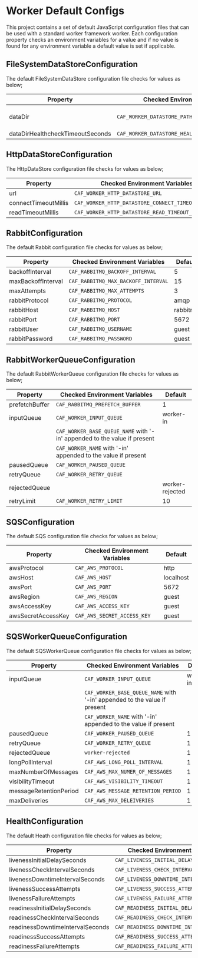 # Worker Default Configs

This project contains a set of default JavaScript configuration files that can be used with a standard worker framework worker. Each configuration property checks an environment variables for a value and if no value is found for any environment variable a default value is set if applicable.

## FileSystemDataStoreConfiguration

The default FileSystemDataStore configuration file checks for values as below;

| Property | Checked Environment Variables | Default               |
|----------|-------------------------------|-----------------------|
| dataDir  |  `CAF_WORKER_DATASTORE_PATH` | /mnt/caf-datastore-root  |
| dataDirHealthcheckTimeoutSeconds  |  `CAF_WORKER_DATASTORE_HEALTHCHECK_TIMEOUT_SECONDS` | 10  |

## HttpDataStoreConfiguration

The HttpDataStore configuration file checks for values as below;

| Property | Checked Environment Variables | Default               |
|----------|-------------------------------|-----------------------|
| url  |  `CAF_WORKER_HTTP_DATASTORE_URL` | undefined  |
| connectTimeoutMillis  |  `CAF_WORKER_HTTP_DATASTORE_CONNECT_TIMEOUT_MILLIS` | 10000  |
| readTimeoutMillis  |  `CAF_WORKER_HTTP_DATASTORE_READ_TIMEOUT_MILLIS` | 10000  |

## RabbitConfiguration

The default Rabbit configuration file checks for values as below;

| Property           | Checked Environment Variables       | Default  |
|--------------------|-------------------------------------|----------|
| backoffInterval    | `CAF_RABBITMQ_BACKOFF_INTERVAL`     | 5        |
| maxBackoffInterval | `CAF_RABBITMQ_MAX_BACKOFF_INTERVAL` | 15       |
| maxAttempts        | `CAF_RABBITMQ_MAX_ATTEMPTS`         | 3        |
| rabbitProtocol     | `CAF_RABBITMQ_PROTOCOL`             | amqp     |
| rabbitHost         | `CAF_RABBITMQ_HOST`                 | rabbitmq |
| rabbitPort         | `CAF_RABBITMQ_PORT`                 | 5672     |
| rabbitUser         | `CAF_RABBITMQ_USERNAME`             | guest    |
| rabbitPassword     | `CAF_RABBITMQ_PASSWORD`             | guest    |

## RabbitWorkerQueueConfiguration

The default RabbitWorkerQueue configuration file checks for values as below;

| Property | Checked Environment Variables | Default               |
|----------|-------------------------------|-----------------------|
| prefetchBuffer  |  `CAF_RABBITMQ_PREFETCH_BUFFER` | 1  |
| inputQueue  |  `CAF_WORKER_INPUT_QUEUE` | worker-in  |
|             |  `CAF_WORKER_BASE_QUEUE_NAME` with '-in' appended to the value if present    |    |
|             |  `CAF_WORKER_NAME` with '-in' appended to the value if present        |    |
| pausedQueue  |  `CAF_WORKER_PAUSED_QUEUE` |   |
| retryQueue  |  `CAF_WORKER_RETRY_QUEUE` |   |
| rejectedQueue  |   | worker-rejected  |
| retryLimit  |  `CAF_WORKER_RETRY_LIMIT` | 10  |

## SQSConfiguration

The default SQS configuration file checks for values as below;

| Property           | Checked Environment Variables | Default   |
|--------------------|-------------------------------|-----------|
| awsProtocol        | `CAF_AWS_PROTOCOL`            | http      |
| awsHost            | `CAF_AWS_HOST`                | localhost |
| awsPort            | `CAF_AWS_PORT`                | 5672      |
| awsRegion          | `CAF_AWS_REGION`              | guest     |
| awsAccessKey       | `CAF_AWS_ACCESS_KEY`          | guest     |
| awsSecretAccessKey | `CAF_AWS_SECRET_ACCESS_KEY`   | guest     |

## SQSWorkerQueueConfiguration

The default SQSWorkerQueue configuration file checks for values as below;

| Property               | Checked Environment Variables                                            | Default      |
|------------------------|--------------------------------------------------------------------------|--------------|
| inputQueue             | `CAF_WORKER_INPUT_QUEUE`                                                 | worker-in    |
|                        | `CAF_WORKER_BASE_QUEUE_NAME` with '-in' appended to the value if present |              |
|                        | `CAF_WORKER_NAME` with '-in' appended to the value if present            |              |
| pausedQueue            | `CAF_WORKER_PAUSED_QUEUE`                                                | 1            |
| retryQueue             | `CAF_WORKER_RETRY_QUEUE`                                                 | 1            |
| rejectedQueue          | `worker-rejected`                                                        | 1            |
| longPollInterval       | `CAF_AWS_LONG_POLL_INTERVAL`                                             | 1            |
| maxNumberOfMessages    | `CAF_AWS_MAX_NUMER_OF_MESSAGES`                                          | 1            |
| visibilityTimeout      | `CAF_AWS_VISIBILITY_TIMEOUT`                                             | 1            |
| messageRetentionPeriod | `CAF_AWS_MESSAGE_RETENTION_PERIOD`                                       | 1            |
| maxDeliveries          | `CAF_AWS_MAX_DELEIVERIES`                                                | 1            |

## HealthConfiguration

The default Heath configuration file checks for values as below;

| Property                         | Checked Environment Variables                 | Default |
|----------------------------------|-----------------------------------------------|---------|
| livenessInitialDelaySeconds      | `CAF_LIVENESS_INITIAL_DELAY_SECONDS`          | 15      |
| livenessCheckIntervalSeconds     | `CAF_LIVENESS_CHECK_INTERVAL_SECONDS`         | 60      |
| livenessDowntimeIntervalSeconds  | `CAF_LIVENESS_DOWNTIME_INTERVAL_SECONDS`      | 60      |
| livenessSuccessAttempts          | `CAF_LIVENESS_SUCCESS_ATTEMPTS`               | 1       |
| livenessFailureAttempts          | `CAF_LIVENESS_FAILURE_ATTEMPTS`               | 3       |
| readinessInitialDelaySeconds     | `CAF_READINESS_INITIAL_DELAY_SECONDS`         | 15      |
| readinessCheckIntervalSeconds    | `CAF_READINESS_CHECK_INTERVAL_SECONDS`        | 60      |
| readinessDowntimeIntervalSeconds | `CAF_READINESS_DOWNTIME_INTERVAL_SECONDS`     | 60      |
| readinessSuccessAttempts         | `CAF_READINESS_SUCCESS_ATTEMPTS`              | 1       |
| readinessFailureAttempts         | `CAF_READINESS_FAILURE_ATTEMPTS`              | 3       |
